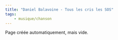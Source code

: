 ```yaml
---
title: "Daniel Balavoine - Tous les cris les SOS"
tags:
    - musique/chanson
---
```


Page créée automatiquement, mais vide.
